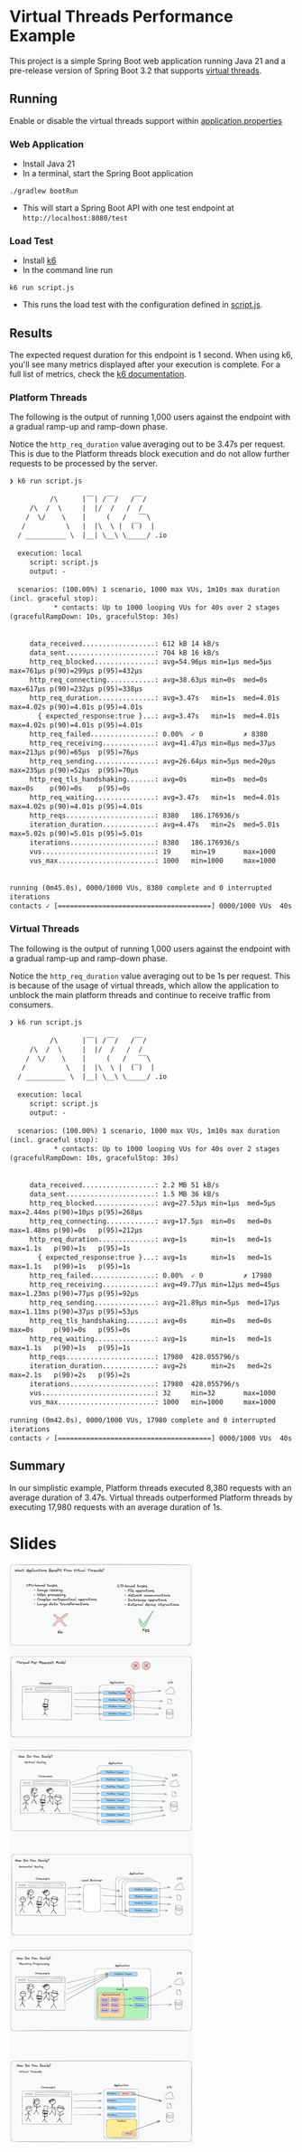 # Virtual Threads Performance Example

This project is a simple Spring Boot web application running Java 21 and a pre-release version of Spring Boot 3.2 that supports [virtual threads](https://openjdk.org/jeps/444).

## Running

Enable or disable the virtual threads support within [application.properties](src/main/resources/application.properties)

### Web Application
- Install Java 21
- In a terminal, start the Spring Boot application

```shell
./gradlew bootRun
```
- This will start a Spring Boot API with one test endpoint at `http://localhost:8080/test`

### Load Test

- Install [k6](https://k6.io/)
- In the command line run 
```shell
k6 run script.js
```
- This runs the load test with the configuration defined in [script.js](script.js).

## Results
The expected request duration for this endpoint is 1 second. When using k6, you'll see many metrics displayed after your execution is complete. For a full list of metrics, check the [k6 documentation](https://k6.io/docs/using-k6/metrics/reference/). 

### Platform Threads
The following is the output of running 1,000 users against the endpoint with a gradual ramp-up and ramp-down phase.

Notice the `http_req_duration` value averaging out to be 3.47s per request. This is due to the Platform threads block execution and do not allow further requests to be processed by the server.

```text
❯ k6 run script.js

          /\      |‾‾| /‾‾/   /‾‾/   
     /\  /  \     |  |/  /   /  /    
    /  \/    \    |     (   /   ‾‾\  
   /          \   |  |\  \ |  (‾)  | 
  / __________ \  |__| \__\ \_____/ .io

  execution: local
     script: script.js
     output: -

  scenarios: (100.00%) 1 scenario, 1000 max VUs, 1m10s max duration (incl. graceful stop):
           * contacts: Up to 1000 looping VUs for 40s over 2 stages (gracefulRampDown: 10s, gracefulStop: 30s)


     data_received..................: 612 kB 14 kB/s
     data_sent......................: 704 kB 16 kB/s
     http_req_blocked...............: avg=54.96µs min=1µs med=5µs   max=761µs p(90)=299µs p(95)=432µs
     http_req_connecting............: avg=38.63µs min=0s  med=0s    max=617µs p(90)=232µs p(95)=338µs
     http_req_duration..............: avg=3.47s   min=1s  med=4.01s max=4.02s p(90)=4.01s p(95)=4.01s
       { expected_response:true }...: avg=3.47s   min=1s  med=4.01s max=4.02s p(90)=4.01s p(95)=4.01s
     http_req_failed................: 0.00%  ✓ 0          ✗ 8380  
     http_req_receiving.............: avg=41.47µs min=8µs med=37µs  max=213µs p(90)=65µs  p(95)=76µs 
     http_req_sending...............: avg=26.64µs min=5µs med=20µs  max=235µs p(90)=52µs  p(95)=70µs 
     http_req_tls_handshaking.......: avg=0s      min=0s  med=0s    max=0s    p(90)=0s    p(95)=0s   
     http_req_waiting...............: avg=3.47s   min=1s  med=4.01s max=4.02s p(90)=4.01s p(95)=4.01s
     http_reqs......................: 8380   186.176936/s
     iteration_duration.............: avg=4.47s   min=2s  med=5.01s max=5.02s p(90)=5.01s p(95)=5.01s
     iterations.....................: 8380   186.176936/s
     vus............................: 19     min=19       max=1000
     vus_max........................: 1000   min=1000     max=1000


running (0m45.0s), 0000/1000 VUs, 8380 complete and 0 interrupted iterations
contacts ✓ [======================================] 0000/1000 VUs  40s

```

### Virtual Threads
The following is the output of running 1,000 users against the endpoint with a gradual ramp-up and ramp-down phase.

Notice the `http_req_duration` value averaging out to be 1s per request. This is because of the usage of virtual threads, which allow the application to unblock the main platform threads and continue to receive traffic from consumers.

```text
❯ k6 run script.js

          /\      |‾‾| /‾‾/   /‾‾/   
     /\  /  \     |  |/  /   /  /    
    /  \/    \    |     (   /   ‾‾\  
   /          \   |  |\  \ |  (‾)  | 
  / __________ \  |__| \__\ \_____/ .io

  execution: local
     script: script.js
     output: -

  scenarios: (100.00%) 1 scenario, 1000 max VUs, 1m10s max duration (incl. graceful stop):
           * contacts: Up to 1000 looping VUs for 40s over 2 stages (gracefulRampDown: 10s, gracefulStop: 30s)


     data_received..................: 2.2 MB 51 kB/s
     data_sent......................: 1.5 MB 36 kB/s
     http_req_blocked...............: avg=27.53µs min=1µs  med=5µs  max=2.44ms p(90)=10µs p(95)=268µs
     http_req_connecting............: avg=17.5µs  min=0s   med=0s   max=1.48ms p(90)=0s   p(95)=212µs
     http_req_duration..............: avg=1s      min=1s   med=1s   max=1.1s   p(90)=1s   p(95)=1s   
       { expected_response:true }...: avg=1s      min=1s   med=1s   max=1.1s   p(90)=1s   p(95)=1s   
     http_req_failed................: 0.00%  ✓ 0          ✗ 17980 
     http_req_receiving.............: avg=49.77µs min=12µs med=45µs max=1.23ms p(90)=77µs p(95)=92µs 
     http_req_sending...............: avg=21.89µs min=5µs  med=17µs max=1.11ms p(90)=37µs p(95)=53µs 
     http_req_tls_handshaking.......: avg=0s      min=0s   med=0s   max=0s     p(90)=0s   p(95)=0s   
     http_req_waiting...............: avg=1s      min=1s   med=1s   max=1.1s   p(90)=1s   p(95)=1s   
     http_reqs......................: 17980  428.055796/s
     iteration_duration.............: avg=2s      min=2s   med=2s   max=2.1s   p(90)=2s   p(95)=2s   
     iterations.....................: 17980  428.055796/s
     vus............................: 32     min=32       max=1000
     vus_max........................: 1000   min=1000     max=1000

running (0m42.0s), 0000/1000 VUs, 17980 complete and 0 interrupted iterations
contacts ✓ [======================================] 0000/1000 VUs  40s
```

## Summary
In our simplistic example, Platform threads executed 8,380 requests with an average duration of 3.47s. Virtual threads outperformed Platform threads by executing 17,980 requests with an average duration of 1s.

# Slides

![Slides](docs/slides.png)